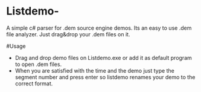 # Listdemo-
A simple c# parser for .dem source engine demos.
Its an easy to use .dem file analyzer. Just drag&drop your .dem files on it.

#Usage
  - Drag and drop demo files on Listdemo.exe or add it as default program to open .dem files.
  - When you are satisfied with the time and the demo just type the segment number and press enter so listdemo renames your demo to the correct format.
  

